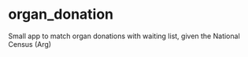 # organ_donation
Small app to match organ donations with waiting list, given the National Census (Arg)
